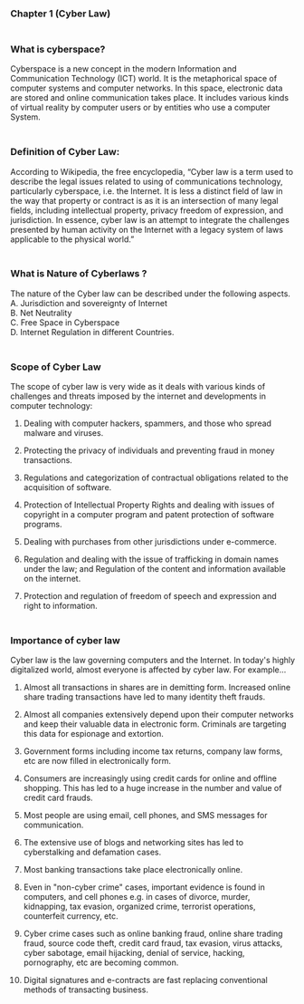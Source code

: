 <!--CHAPTER 1-->
### Chapter 1 (Cyber Law)

### **<br/>What is cyberspace?**


<p>Cyberspace is a new concept in the modern Information and Communication Technology (ICT) world. It is the metaphorical space of computer systems and computer networks. In this space, electronic data are stored and online communication takes place. It includes various kinds of virtual reality by computer users or by entities who use a computer System.</P>
 
### **<br/>Definition of Cyber Law:**

<p>According to Wikipedia, the free encyclopedia, “Cyber law is a term used to describe the legal issues related to using of communications technology, particularly cyberspace, i.e. the Internet. It is less a distinct field of law in the way that property or contract is as it is an intersection of many legal fields, including intellectual property, privacy freedom of expression, and jurisdiction. In essence, cyber law is an attempt to integrate the challenges presented by human activity on the Internet with a legacy system of laws applicable to the physical world.”</p>

### **<br/>What is Nature of Cyberlaws ?**
<p>The nature of the Cyber law can be described under the following aspects.<br/>
A. Jurisdiction and sovereignty of Internet<br/>
B. Net Neutrality<br/>
C. Free Space in Cyberspace<br/>
D. Internet Regulation in different Countries.

### **<br/>Scope of Cyber Law**

<p>The scope of cyber law is very wide as it deals with various kinds of challenges and threats imposed by the internet and developments in computer technology:<br/>


1. Dealing with computer hackers, spammers, and those who spread malware and viruses.<br/>

2. Protecting the privacy of individuals and preventing fraud in money transactions.<br/>

3. Regulations and categorization of contractual obligations related to the acquisition of software.<br/>

4. Protection of Intellectual Property Rights and dealing with issues of copyright in a computer program and patent protection of software programs.<br/>

5. Dealing with purchases from other jurisdictions under e-commerce.<br/>

6. Regulation and dealing with the issue of trafficking in domain names under the law; and
Regulation of the content and information available on the internet.<br/>

7. Protection and regulation of freedom of speech and expression and right to information.<br/></p>


### **<br/>Importance of cyber law**

<p>Cyber law is the law governing computers and the Internet. In today's highly digitalized world, almost everyone is affected by cyber law. For example...<br/>

1. Almost all transactions in shares are in demitting form. Increased online share trading transactions have led to many identity theft frauds.<br/>

2. Almost all companies extensively depend upon their computer networks and keep their valuable data in electronic form. Criminals are targeting this data for espionage and extortion.<br/>

3. Government forms including income tax returns, company law forms, etc are now filled in electronically form.<br/>

4. Consumers are increasingly using credit cards for online and offline shopping. This has led to a huge increase in the number and value of credit card frauds.<br/>

5. Most people are using email, cell phones, and SMS messages for communication.<br/>

6. The extensive use of blogs and networking sites has led to cyberstalking and defamation cases.<br/>

7. Most banking transactions take place electronically online.<br/>

8. Even in "non-cyber crime" cases, important evidence is found in computers, and cell phones e.g. in cases of divorce, murder, kidnapping, tax evasion, organized crime, terrorist operations, counterfeit currency, etc.<br/>

9. Cyber crime cases such as online banking fraud, online share trading fraud, source code theft, credit card fraud, tax evasion, virus attacks, cyber sabotage, email hijacking, denial of service, hacking, pornography, etc are becoming common.<br/>

10. Digital signatures and e-contracts are fast replacing conventional methods of transacting business.<br/></p>
